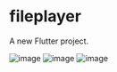 # fileplayer

A new Flutter project.

![image](https://user-images.githubusercontent.com/44675799/167618334-c2e901c9-932a-4631-9652-c4f8e9dda4b2.png)
![image](https://user-images.githubusercontent.com/44675799/167618384-8b4f775e-0991-4a30-b9c6-dae111f5def6.png)
![image](https://user-images.githubusercontent.com/44675799/167618415-75f3c61f-39da-4a60-a4bb-a725b72c1865.png)

